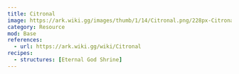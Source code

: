 ```yaml
---
title: Citronal
image: https://ark.wiki.gg/images/thumb/1/14/Citronal.png/228px-Citronal.png
category: Resource
mod: Base
references:
  - url: https://ark.wiki.gg/wiki/Citronal
recipes:
  - structures: [Eternal God Shrine]
---
```

